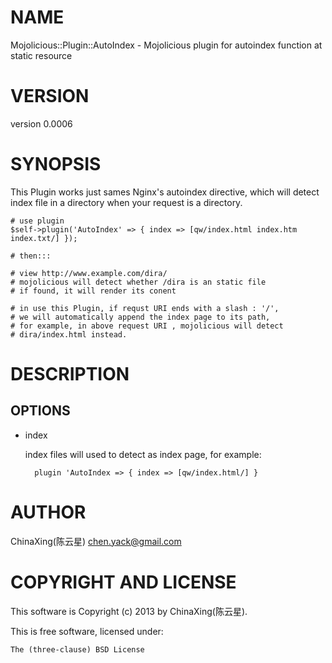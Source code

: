# NAME

Mojolicious::Plugin::AutoIndex - Mojolicious plugin for autoindex function at static resource

# VERSION

version 0.0006

# SYNOPSIS

This Plugin works just sames Nginx's autoindex directive, which will detect index file in a directory when your request is a directory.

    # use plugin
    $self->plugin('AutoIndex' => { index => [qw/index.html index.htm index.txt/] });

    # then:::

    # view http://www.example.com/dira/
    # mojolicious will detect whether /dira is an static file
    # if found, it will render its conent

    # in use this Plugin, if requst URI ends with a slash : '/',
    # we will automatically append the index page to its path,
    # for example, in above request URI , mojolicious will detect
    # dira/index.html instead.

# DESCRIPTION

## OPTIONS

- index

    index files will used to detect as index page, for example:

        plugin 'AutoIndex => { index => [qw/index.html/] }

# AUTHOR

ChinaXing(陈云星) <chen.yack@gmail.com>

# COPYRIGHT AND LICENSE

This software is Copyright (c) 2013 by ChinaXing(陈云星).

This is free software, licensed under:

    The (three-clause) BSD License

